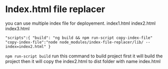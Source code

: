 # Index.html file replacer
you can use multiple index file for deployement.
index1.html index2.html index3.html

` "scripts":{
    "build": "ng build && npm run-script copy-index-file"
    "copy-index-file":"node node_modules/index-file-replacer/lib/ --index=index2.html"
} `

`npm run-script build` run this command to build project first it will build the project then it will copy the index2.html to dist folder with name index.html